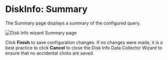 # DiskInfo: Summary

The Summary page displays a summary of the configured query.

![Disk Info wizard Summary page](/img/product_docs/accessanalyzer/enterpriseauditor/admin/datacollector/adinventory/summary.webp)

Click __Finish__ to save configuration changes. If no changes were made, it is a best practice to click __Cancel__ to close the Disk Info Data Collector Wizard to ensure that no accidental clicks are saved.
